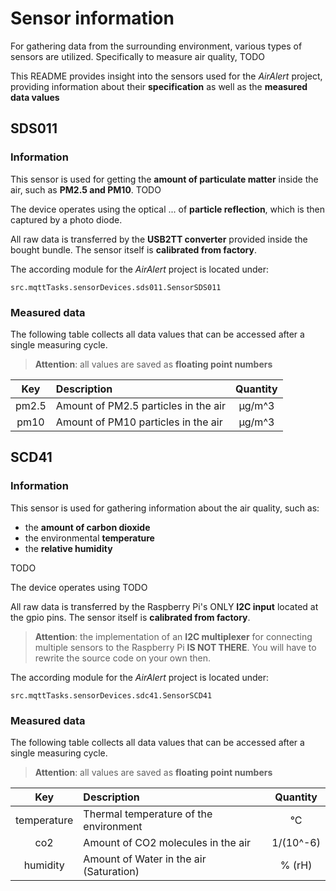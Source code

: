 # Sensor information

For gathering data from the surrounding environment, various types of sensors are utilized.
Specifically to measure air quality, TODO

This README provides insight into the sensors used for the *AirAlert* project, 
providing information about their **specification** as well as the **measured data values**

## SDS011

### Information

This sensor is used for getting the **amount of particulate matter** inside the air, such as **PM2.5 and PM10**.
TODO

The device operates using the optical ... of **particle reflection**, which is then captured by a photo diode.

All raw data is transferred by the **USB2TT converter** provided inside the bought bundle.
The sensor itself is **calibrated from factory**.

The according module for the *AirAlert* project is located under:

    src.mqttTasks.sensorDevices.sds011.SensorSDS011

### Measured data

The following table collects all data values that can be accessed after a single measuring cycle.

> **Attention**: all values are saved as **floating point numbers**

|  Key  | Description                          | Quantity |
|:-----:|:-------------------------------------|:--------:|
| pm2.5 | Amount of PM2.5 particles in the air |  µg/m^3  |
| pm10  | Amount of PM10 particles in the air  |  µg/m^3  |

## SCD41

### Information

This sensor is used for gathering information about the air quality, such as:
- the **amount of carbon dioxide** 
- the environmental **temperature**
- the **relative humidity**

TODO

The device operates using TODO

All raw data is transferred by the Raspberry Pi's ONLY **I2C input** located at the gpio pins.
The sensor itself is **calibrated from factory**.

> **Attention**: the implementation of an **I2C multiplexer** for connecting multiple sensors to the Raspberry Pi 
> **IS NOT THERE**. You will have to rewrite the source code on your own then.

The according module for the *AirAlert* project is located under:

    src.mqttTasks.sensorDevices.sdc41.SensorSCD41

### Measured data

The following table collects all data values that can be accessed after a single measuring cycle.

> **Attention**: all values are saved as **floating point numbers**

|     Key     | Description                             | Quantity  |
|:-----------:|:----------------------------------------|:---------:|
| temperature | Thermal temperature of the environment  |    °C     |
|     co2     | Amount of CO2 molecules in the air      | 1/(10^-6) |
|  humidity   | Amount of Water in the air (Saturation) |  % (rH)   |